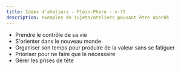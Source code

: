 ```yaml
---
title: Idées d'ateliers - Plein-Phare - v-75
description: exemples de sujets/ateliers pouvant être abordé
---
```


- Prendre le contrôle de sa vie
- S'orienter dans le nouveau monde
- Organiser son temps pour produire de la valeur sans se fatiguer
- Prioriser pour ne faire que le nécessaire
- Gérer les prises de tête
